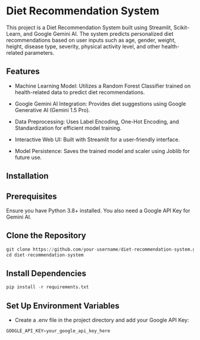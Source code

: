 # Diet Recommendation System

This project is a Diet Recommendation System built using Streamlit, Scikit-Learn, and Google Gemini AI. The system predicts personalized diet recommendations based on user inputs such as age, gender, weight, height, disease type, severity, physical activity level, and other health-related parameters.

## Features

- Machine Learning Model: Utilizes a Random Forest Classifier trained on health-related data to predict diet recommendations.

- Google Gemini AI Integration: Provides diet suggestions using Google Generative AI (Gemini 1.5 Pro).

- Data Preprocessing: Uses Label Encoding, One-Hot Encoding, and Standardization for efficient model training.

- Interactive Web UI: Built with Streamlit for a user-friendly interface.

- Model Persistence: Saves the trained model and scaler using Joblib for future use.

## Installation

## Prerequisites

Ensure you have Python 3.8+ installed. You also need a Google API Key for Gemini AI.

## Clone the Repository
```python
git clone https://github.com/your-username/diet-recommendation-system.git
cd diet-recommendation-system
```

## Install Dependencies
```python
pip install -r requirements.txt
```
## Set Up Environment Variables

- Create a .env file in the project directory and add your Google API Key:
```python
GOOGLE_API_KEY=your_google_api_key_here
```
